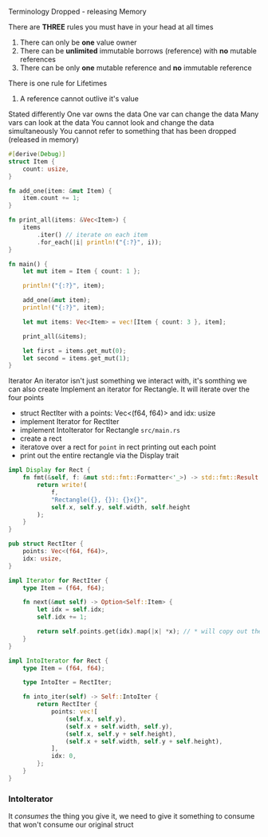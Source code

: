 Terminology 
Dropped - releasing Memory

There are **THREE** rules you must have in your head at all times
1. There can only be **one** value owner
2. There can be **unlimited** immutable borrows (reference) with **no** mutable references
3. There can be only **one** mutable reference and **no** immutable reference

There is one rule for Lifetimes
1. A reference cannot outlive it's value


Stated differently 
One var owns the data
One var can change the data
Many vars can look at the data
You cannot look and change the data simultaneously
You cannot refer to something that has been dropped (released in memory)

```rust
#[derive(Debug)]
struct Item {
    count: usize,
}

fn add_one(item: &mut Item) {
    item.count += 1;
}

fn print_all(items: &Vec<Item>) {
    items
        .iter() // iterate on each item
        .for_each(|i| println!("{:?}", i));
}

fn main() {
    let mut item = Item { count: 1 };

    println!("{:?}", item);

    add_one(&mut item);
    println!("{:?}", item);

    let mut items: Vec<Item> = vec![Item { count: 3 }, item];

    print_all(&items);

    let first = items.get_mut(0);
    let second = items.get_mut(1);
}
```

Iterator
An iterator isn't just something we interact with, it's somthing we can also create
Implement an iterator for Rectangle. It will iterate over the four points
- struct RectIter with a points: Vec<(f64, f64)> and idx: usize
- implement Iterator for RectIter
- implement IntoIterator for Rectangle `src/main.rs`
- create a rect
- iteratove over a rect for `point` in rect printing out each point
- print out the entire rectangle via the Display trait

```rust
impl Display for Rect {
    fn fmt(&self, f: &mut std::fmt::Formatter<'_>) -> std::fmt::Result {
        return write!(
            f,
            "Rectangle({}, {}): {}x{}",
            self.x, self.y, self.width, self.height
        );
    }
}

pub struct RectIter {
    points: Vec<(f64, f64)>,
    idx: usize,
}

impl Iterator for RectIter {
    type Item = (f64, f64);

    fn next(&mut self) -> Option<Self::Item> {
        let idx = self.idx;
        self.idx += 1;

        return self.points.get(idx).map(|x| *x); // * will copy out the value if it implements the copy trait
    }
}

impl IntoIterator for Rect {
    type Item = (f64, f64);

    type IntoIter = RectIter;

    fn into_iter(self) -> Self::IntoIter {
        return RectIter {
            points: vec![
                (self.x, self.y),
                (self.x + self.width, self.y),
                (self.x, self.y + self.height),
                (self.x + self.width, self.y + self.height),
            ],
            idx: 0,
        };
    }
}
```

### IntoIterator
It *consumes* the thing you give it, we need to give it something to consume that won't consume our original struct

